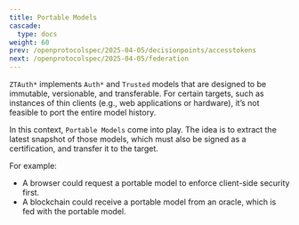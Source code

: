 ```yaml
---
title: Portable Models
cascade:
  type: docs
weight: 60
prev: /openprotocolspec/2025-04-05/decisionpoints/accesstokens
next: /openprotocolspec/2025-04-05/federation
---
```


`ZTAuth*` implements `Auth*` and `Trusted` models that are designed to be immutable, versionable, and transferable. For certain targets, such as instances of thin clients (e.g., web applications or hardware), it’s not feasible to port the entire model history.

In this context, `Portable Models` come into play. The idea is to extract the latest snapshot of those models, which must also be signed as a certification, and transfer it to the target.

For example:

- A browser could request a portable model to enforce client-side security first.
- A blockchain could receive a portable model from an oracle, which is fed with the portable model.
